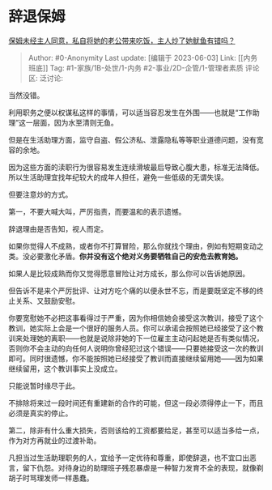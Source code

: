 # 辞退保姆
[保姆未经主人同意，私自将她的老公带来吃饭，主人炒了她鱿鱼有错吗？](https://www.zhihu.com/question/502844356/answer/3057709168)

> Author: #0-Anonymity
> Last update: [编辑于 2023-06-03]
> Link: [[内务班底]]
> Tag: #1-家族/1B-处世/1-内务 #2-事业/2D-企管/1-管理者素质
> 评论区:
> 泛讨论:

当然没错。

利用职务之便以权谋私这样的事情，可以适当容忍发生在外围——也就是“工作助理”这一层面，因为水至清则无鱼。

但是在生活助理方面，监守自盗、假公济私、泄露隐私等等职业道德问题，没有宽容的余地。

因为这些方面的渎职行为很容易发生连续滑坡最后导致心腹大患，标准无法降低。所以生活助理宜找年纪较大的成年人担任，避免一些低级的无谓失误。

但要注意炒的方式。

第一，不要大喊大叫，严厉指责，而要温和的表示遗憾。

辞退理由是否告知，视人而定。

如果你觉得人不成熟，或者你不打算冒险，那么你就找个理由，例如有短期变动之类。没必要激化矛盾。**你并没有这个绝对义务要牺牲自己的安危去教育她。**

如果人是比较成熟而你又觉得愿意冒险让对方成长，那么你可以告诉她原因。

但告诉不是来个严厉批评、让对方吃个痛的以便永世不忘，而是要既坚定不移的终止关系、又鼓励安慰。

你要宽慰她不必把这事看得过于严重，因为你相信她会接受这次教训，接受了这个教训，她实际上会是一个很好的服务人员。你可以承诺会按照她已经接受了这个教训来处理她的离职——也就是说除非她的下一位雇主主动问起她是否有类似情况，否则你不会主动的向任何人说明你曾经犯过这个错误——只要她接受这一次的教训即可。同时很遗憾，你不能按照她已经接受了教训而直接继续留用她——因为如果继续留用，这个教训事实上没成立。

只能说暂时缘尽于此。

不排除将来过一段时间还有重建新的合作的可能，但这一段必须得停止一下，而且必须是真实的停止。

第二，除非有什么重大损失，否则该给的工资都要给足，甚至可以适当多给一点，作为对方再就业的过渡补助。

凡担当过生活助理职务的人，宜给予一定优待和尊重，即使辞退，也不宜口出恶言，留下仇怨。对待身边的助理班子残忍暴虐是一种智力发育不全的表现，就像剃胡子时骂理发师一样愚蠢。
